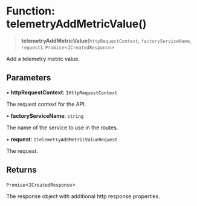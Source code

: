 # Function: telemetryAddMetricValue()

> **telemetryAddMetricValue**(`httpRequestContext`, `factoryServiceName`, `request`): `Promise`\<`ICreatedResponse`\>

Add a telemetry metric value.

## Parameters

• **httpRequestContext**: `IHttpRequestContext`

The request context for the API.

• **factoryServiceName**: `string`

The name of the service to use in the routes.

• **request**: `ITelemetryAddMetricValueRequest`

The request.

## Returns

`Promise`\<`ICreatedResponse`\>

The response object with additional http response properties.
